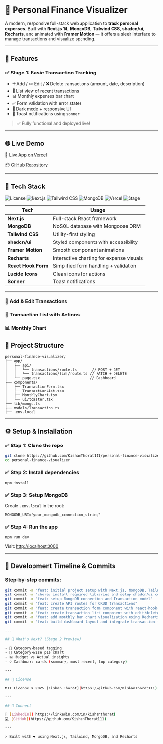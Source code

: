 # 💸 Personal Finance Visualizer

A modern, responsive full-stack web application to **track personal expenses**. Built with **Next.js 14**, **MongoDB**, **Tailwind CSS**, **shadcn/ui**, **Recharts**, and animated with **Framer Motion** — it offers a sleek interface to manage transactions and visualize spending.

---

## 🚀 Features

### ✅ Stage 1: Basic Transaction Tracking

* ➕ Add / ✏️ Edit / ❌ Delete transactions (amount, date, description)
* 📃 List view of recent transactions
* 📊 Monthly expenses bar chart
* ✅ Form validation with error states
* 🌙 Dark mode + responsive UI
* 🔔 Toast notifications using `sonner`

> ✅ Fully functional and deployed live!

---

## 🌐 Live Demo

🔗 [Live App on Vercel](https://personal-finance-visualizer-stage-1-gold.vercel.app/)

📦 [GitHub Repository](https://github.com/KishanThorat111/personal-finance-visualizer-stage-1)

---

## 🧠 Tech Stack

![License](https://img.shields.io/github/license/KishanThorat111/personal-finance-visualizer?style=flat-square)
![Next.js](https://img.shields.io/badge/Built%20with-Next.js-000?logo=nextdotjs&style=flat-square)
![Tailwind CSS](https://img.shields.io/badge/UI-TailwindCSS-06B6D4?logo=tailwindcss&logoColor=white&style=flat-square)
![MongoDB](https://img.shields.io/badge/Database-MongoDB-4EA94B?logo=mongodb&logoColor=white&style=flat-square)
![Vercel](https://img.shields.io/badge/Deploy-Vercel-black?logo=vercel&style=flat-square)
![Stage](https://img.shields.io/badge/Stage-1-green?style=flat-square)


| Tech                | Usage                                    |
| ------------------- | ---------------------------------------- |
| **Next.js**         | Full-stack React framework               |
| **MongoDB**         | NoSQL database with Mongoose ORM         |
| **Tailwind CSS**    | Utility-first styling                    |
| **shadcn/ui**       | Styled components with accessibility     |
| **Framer Motion**   | Smooth component animations              |
| **Recharts**        | Interactive charting for expense visuals |
| **React Hook Form** | Simplified form handling + validation    |
| **Lucide Icons**    | Clean icons for actions                  |
| **Sonner**          | Toast notifications                      |

---


### 🧾 Add & Edit Transactions


### 📜 Transaction List with Actions


### 📊 Monthly Chart


## 🧩 Project Structure

```
personal-finance-visualizer/
├── app/
│   ├── api/
│   │   └── transactions/route.ts       // POST + GET
│   │   └── transactions/[id]/route.ts // PATCH + DELETE
│   └── page.tsx                       // Dashboard
├── components/
│   ├── TransactionForm.tsx
│   ├── TransactionList.tsx
│   ├── MonthlyChart.tsx
│   └── ui/toaster.tsx
├── lib/mongo.ts
├── models/Transaction.ts
├── .env.local
```

---

## ⚙️ Setup & Installation

### ✅ Step 1: Clone the repo

```bash
git clone https://github.com/KishanThorat111/personal-finance-visualizer-stage-1.git
cd personal-finance-visualizer
```

### ✅ Step 2: Install dependencies

```bash
npm install
```

### ✅ Step 3: Setup MongoDB

Create `.env.local` in the root:

```env
MONGODB_URI="your_mongodb_connection_string"
```

### ✅ Step 4: Run the app

```bash
npm run dev
```

Visit: [http://localhost:3000](http://localhost:3000)

---

## 📅 Development Timeline & Commits

### Step-by-step commits:

````bash
git commit -m "feat: initial project setup with Next.js, MongoDB, Tailwind"
git commit -m "chore: install required libraries and setup shadcn/ui components"
git commit -m "feat: setup MongoDB connection and Transaction model"
git commit -m "feat: create API routes for CRUD transactions"
git commit -m "feat: create transaction form component with react-hook-form"
git commit -m "feat: create transaction list component with edit/delete actions"
git commit -m "feat: add monthly bar chart visualization using Recharts"
git commit -m "feat: build dashboard layout and integrate transaction features"\```

---

## 🧪 What's Next? (Stage 2 Preview)

- 🧾 Category-based tagging
- 🥧 Category-wise pie chart
- 📊 Budget vs Actual insights
- 💡 Dashboard cards (summary, most recent, top category)

---

## 📄 License

MIT License © 2025 [Kishan Thorat](https://github.com/KishanThorat111)

---

## 🤝 Connect

💼 [LinkedIn]( https://linkedin.com/in/kishanthorat)  
💻 [GitHub](https://github.com/KishanThorat111)

---

> Built with ❤️ using Next.js, Tailwind, MongoDB, and Recharts

````
